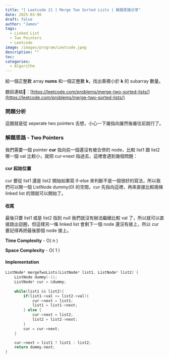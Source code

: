 ```yaml
---
title: "[ Leetcode 21 ] Merge Two Sorted Lists | 解題思路分享"
date: 2025-03-06
draft: false
author: "James"
tags:
  - Linked List
  - Two Pointers
  - Leetcode
image: /images/program/Leetcode.jpeg
description: ""
toc: 
categories:
  - Algorithm
---
```


給一個正整數 array **nums** 和一個正整數 **k**，找出乘積小於 **k** 的 subarray 數量。

題目連結🔗：[https://leetcode.com/problems/merge-two-sorted-lists/](https://leetcode.com/problems/merge-two-sorted-lists/)

### **問題分析**

這題就是從 seperate two pointers 去想，小心一下誰指向誰然後誰往前就行了。

### **解題思路 - Two Pointers**

我們需要一個 pointer **cur** 指向前一個還沒有被合併的 node，比較 list1 跟 list2 哪一個 val 比較小，就把 cur->next 指過去，這裡會遇到幾個問題：

#### **cur 起始位置**

cur 要從 list1 還是 list2 開始如果寫 if-else 來判斷不是一個很好的寫法，所以我們可以開一個 ListNode dummy(0) 的空間，cur 先指向這裡，再來直接比較兩條 linked list 的頭就可以開始了。

#### **收尾**

最後只要 list1 或是 list2 指到 null 我們就沒有辦法繼續比較 val 了，所以就可以直接跳出迴圈，但這樣另一條 linked list 會剩下一個 node 還沒有接上，所以 cur 要記得再把最後那個 node 接上。

**Time Complexity** - O( n )

**Space Complexity** - O( 1 )

#### **Implementation**

```cpp
ListNode* mergeTwoLists(ListNode* list1, ListNode* list2) {
    ListNode dummy(-1);
    ListNode* cur = &dummy;
    
    while(list1 && list2){
        if(list1->val <= list2->val){
            cur->next = list1; 
            list1 = list1->next;
        } else {
            cur->next = list2;
            list2 = list2->next;
        }
        cur = cur->next;
    }

    cur->next = list1 ? list1 : list2;
    return dummy.next;
}
```